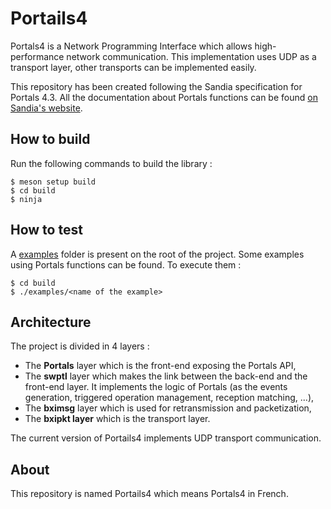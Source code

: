 # Portails4

Portals4 is a Network Programming Interface which allows high-performance network communication.
This implementation uses UDP as a transport layer, other transports can be implemented easily.

This repository has been created following the Sandia specification for Portals 4.3.
All the documentation about Portals functions can be found [on Sandia's website](https://www.sandia.gov/app/uploads/sites/144/2023/03/portals43.pdf).

## How to build
Run the following commands to build the library :
```
$ meson setup build
$ cd build
$ ninja
```
## How to test
A [examples](./examples) folder is present on the root of the project.
Some examples using Portals functions can be found. To execute them :

```
$ cd build
$ ./examples/<name of the example>
```

## Architecture

The project is divided in 4 layers :
- The **Portals** layer which is the front-end exposing the Portals API,
- The **swptl** layer which makes the link between the back-end and the front-end layer. It implements the logic of Portals (as the events generation, triggered operation management, reception matching, ...),
- The **bximsg** layer which is used for retransmission and packetization,
- The **bxipkt layer** which is the transport layer.

The current version of Portails4 implements UDP transport communication.

## About

This repository is named Portails4 which means Portals4 in French.

